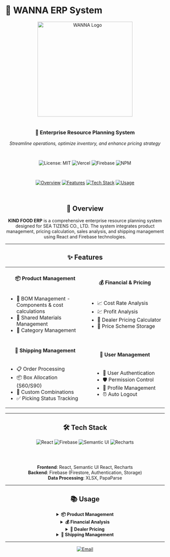 # 🍃 WANNA ERP System

<div align="center">
  <img src="https://www.owlting.com/p400/place_photo_129148" alt="WANNA Logo" width="300">
  <br><br>
  
  <h3>🚀 Enterprise Resource Planning System</h3>
  <p><em>Streamline operations, optimize inventory, and enhance pricing strategy</em></p>
  <br>

  <p align="center">
    <img alt="License: MIT" src="https://img.shields.io/badge/License-MIT-yellow.svg?style=for-the-badge&logo=opensourceinitiative&logoColor=white">
    <img alt="Vercel" src="https://img.shields.io/badge/Deployed%20on-Vercel-000000.svg?style=for-the-badge&logo=vercel&logoColor=white">
    <img alt="Firebase" src="https://img.shields.io/badge/Firebase-10.12.3-FFCA28.svg?style=for-the-badge&logo=firebase&logoColor=black">
    <img alt="NPM" src="https://img.shields.io/badge/NPM-v7%2B-CB3837.svg?style=for-the-badge&logo=npm&logoColor=white">
  </p>
  
  <br>
  
  <p align="center">
    <a href="#-overview"><img src="https://img.shields.io/badge/📖_Overview-4A90E2?style=for-the-badge&logoColor=white" alt="Overview"></a>
    <a href="#-features"><img src="https://img.shields.io/badge/✨_Features-50C878?style=for-the-badge&logoColor=white" alt="Features"></a>
    <a href="#-tech-stack"><img src="https://img.shields.io/badge/🛠️_Tech_Stack-FF6B6B?style=for-the-badge&logoColor=white" alt="Tech Stack"></a>
    <a href="#-usage"><img src="https://img.shields.io/badge/📚_Usage-FF9500?style=for-the-badge&logoColor=white" alt="Usage"></a>
  </p>
</div>

<br>

<div align="center">

## 📖 Overview

**KIND FOOD ERP** is a comprehensive enterprise resource planning system designed for SEA TIZENS CO., LTD. The system integrates product management, pricing calculation, sales analysis, and shipping management using React and Firebase technologies.

</div>

---

<div align="center">

## ✨ Features

<table align="center">
  <tr>
    <td width="50%" align="center">
      <h4>📦 Product Management</h4>
      <ul style="text-align: left; display: inline-block;">
        <li>🔧 BOM Management - Components & cost calculations</li>
        <li>🔗 Shared Materials Management</li>
        <li>📂 Category Management</li>
      </ul>
    </td>
    <td width="50%" align="center">
      <h4>💰 Financial & Pricing</h4>
      <ul style="text-align: left; display: inline-block;">
        <li>📈 Cost Rate Analysis</li>
        <li>💹 Profit Analysis</li>
        <li>🏪 Dealer Pricing Calculator</li>
        <li>💾 Price Scheme Storage</li>
      </ul>
    </td>
  </tr>
  <tr>
    <td width="50%" align="center">
      <h4>🚚 Shipping Management</h4>
      <ul style="text-align: left; display: inline-block;">
        <li>📋 Order Processing</li>
        <li>📦 Box Allocation (S60/S90)</li>
        <li>🎁 Custom Combinations</li>
        <li>✅ Picking Status Tracking</li>
      </ul>
    </td>
    <td width="50%" align="center">
      <h4>👥 User Management</h4>
      <ul style="text-align: left; display: inline-block;">
        <li>🔐 User Authentication</li>
        <li>🛡️ Permission Control</li>
        <li>👤 Profile Management</li>
        <li>⏰ Auto Logout</li>
      </ul>
    </td>
  </tr>
</table>

</div>

---

<div align="center">

## 🛠️ Tech Stack

<img src="https://img.shields.io/badge/React-20232A?style=for-the-badge&logo=react&logoColor=61DAFB" alt="React"/>
<img src="https://img.shields.io/badge/Firebase-039BE5?style=for-the-badge&logo=Firebase&logoColor=white" alt="Firebase"/>
<img src="https://img.shields.io/badge/Semantic%20UI-35BDB2?style=for-the-badge&logo=semanticuireact&logoColor=white" alt="Semantic UI"/>
<img src="https://img.shields.io/badge/Recharts-FF6B6B?style=for-the-badge&logo=chart.js&logoColor=white" alt="Recharts"/>

<br><br>

**Frontend**: React, Semantic UI React, Recharts  
**Backend**: Firebase (Firestore, Authentication, Storage)  
**Data Processing**: XLSX, PapaParse

</div>

---

<div align="center">

## 📚 Usage

<details>
  <summary><strong>📦 Product Management</strong></summary>
  <div align="center">
    <ul style="text-align: left; display: inline-block;">
      <li>Create BOM tables for products</li>
      <li>Manage shared materials</li>
      <li>Organize product categories</li>
    </ul>
  </div>
</details>

<details>
  <summary><strong>💰 Financial Analysis</strong></summary>
  <div align="center">
    <ul style="text-align: left; display: inline-block;">
      <li>Upload sales data for cost analysis</li>
      <li>Calculate profit margins</li>
      <li>Track financial performance</li>
    </ul>
  </div>
</details>

<details>
  <summary><strong>🏪 Dealer Pricing</strong></summary>
  <div align="center">
    <ul style="text-align: left; display: inline-block;">
      <li>Create pricing schemes</li>
      <li>Automatic margin calculation</li>
      <li>Compare pricing scenarios</li>
    </ul>
  </div>
</details>

<details>
  <summary><strong>🚚 Shipping Management</strong></summary>
  <div align="center">
    <ul style="text-align: left; display: inline-block;">
      <li>Upload order data</li>
      <li>Automatic box allocation</li>
      <li>Track picking status</li>
    </ul>
  </div>
</details>

</div>

---

<div align="center">
  <p>
    <a href="mailto:poyang1024@gmail.com">
      <img src="https://img.shields.io/badge/📧_Email-poyang1024@gmail.com-D14836?style=for-the-badge&logo=gmail&logoColor=white" alt="Email">
    </a>
  </p>
</div>